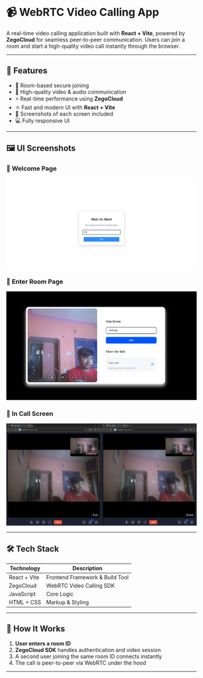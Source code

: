 # 📹 WebRTC Video Calling App

A real-time video calling application built with **React + Vite**, powered by **ZegoCloud** for seamless peer-to-peer communication. Users can join a room and start a high-quality video call instantly through the browser.

---

## 🚀 Features

- 🔐 Room-based secure joining
- 🎥 High-quality video & audio communication
- ⚡ Real-time performance using **ZegoCloud**
- ⚛️ Fast and modern UI with **React + Vite**
- 📸 Screenshots of each screen included
- 💻 Fully responsive UI

---

## 🖼️ UI Screenshots

### 🔹 Welcome Page
![Welcome Page](./screenshots/welcomepage.png)

### 🔹 Enter Room Page
![Enter Room](./screenshots/enterroom.png)

### 🔹 In Call Screen
![Meeting Screen](./screenshots/meet.png)

---

## 🛠️ Tech Stack

| Technology | Description |
|------------|-------------|
| React + Vite | Frontend Framework & Build Tool |
| ZegoCloud | WebRTC Video Calling SDK |
| JavaScript | Core Logic |
| HTML + CSS | Markup & Styling |

---

## 🧪 How It Works

1. **User enters a room ID**
2. **ZegoCloud SDK** handles authentication and video session
3. A second user joining the same room ID connects instantly
4. The call is peer-to-peer via WebRTC under the hood

---


